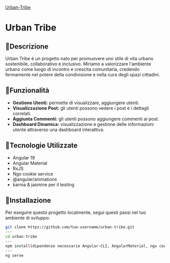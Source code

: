 [Urban-Tribe](https://urban-tribe.netlify.app/)


# Urban Tribe

## 📌Descrizione
Urban Tribe è un progetto nato per promuovere uno stile di vita urbano sostenibile, collaborativo e inclusivo. Miriamo a valorizzare l'ambiente urbano come luogo di incontro e crescita comunitaria, credendo fermamente nel potere della condivisione e nella cura degli spazi cittadini.

## 📌Funzionalità
- **Gestione Utenti:** permette di visualizzare, aggiungere utenti.
- **Visualizzazione Post:** gli utenti possono vedere i post e i dettagli correlati.
- **Aggiunta Commenti:** gli utenti possono aggiungere commenti ai post.
- **Dashboard Dinamica:** visualizzazione e gestione delle informazioni utente attraverso una dashboard interattiva.

## 📌Tecnologie Utilizzate
- Angular 19
- Angular Material
- RxJS
- Ngx cookie service
- @angular/animations
- karma & jasmine per il testing

## 📌Installazione
Per eseguire questo progetto localmente, segui questi passi nel tuo ambiente di sviluppo:

```bash
git clone https://github.com/tuo-username/urban-tribe.git
---
cd urban-tribe
---
npm install(dipendenze necessarie Angular-CLI, AngularMaterial, ngx cookie service, angular/animations)
---
ng serve